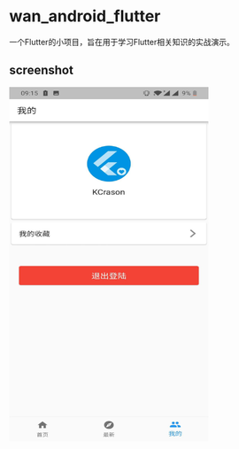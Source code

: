 # wan_android_flutter

一个Flutter的小项目，旨在用于学习Flutter相关知识的实战演示。

## screenshot

<img width="360" height="640" src="https://github.com/KCrason/wan_android_flutter/blob/master/screenshot/3821a89f977e8aaed18b78f1e4ad807.jpg"/>

